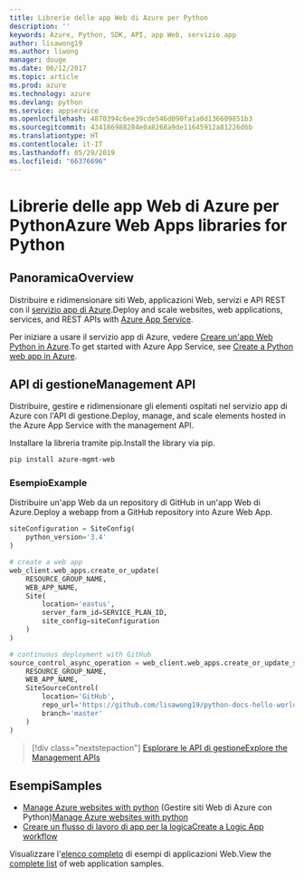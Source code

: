 ```yaml
---
title: Librerie delle app Web di Azure per Python
description: ''
keywords: Azure, Python, SDK, API, app Web, servizio app
author: lisawong19
ms.author: liwong
manager: douge
ms.date: 06/12/2017
ms.topic: article
ms.prod: azure
ms.technology: azure
ms.devlang: python
ms.service: appservice
ms.openlocfilehash: 4870394c6ee39cde546d090fa1a0d136609851b3
ms.sourcegitcommit: 434186988284e0a8268a9de11645912a81226d6b
ms.translationtype: HT
ms.contentlocale: it-IT
ms.lasthandoff: 05/29/2019
ms.locfileid: "66376696"
---
```

# <a name="azure-web-apps-libraries-for-python"></a><span data-ttu-id="5f474-103">Librerie delle app Web di Azure per Python</span><span class="sxs-lookup"><span data-stu-id="5f474-103">Azure Web Apps libraries for Python</span></span>

## <a name="overview"></a><span data-ttu-id="5f474-104">Panoramica</span><span class="sxs-lookup"><span data-stu-id="5f474-104">Overview</span></span>

<span data-ttu-id="5f474-105">Distribuire e ridimensionare siti Web, applicazioni Web, servizi e API REST con il [servizio app di Azure](/azure/app-service).</span><span class="sxs-lookup"><span data-stu-id="5f474-105">Deploy and scale websites, web applications, services, and REST APIs with [Azure App Service](/azure/app-service).</span></span>

<span data-ttu-id="5f474-106">Per iniziare a usare il servizio app di Azure, vedere [Creare un'app Web Python in Azure](/azure/app-service-web/app-service-web-get-started-python).</span><span class="sxs-lookup"><span data-stu-id="5f474-106">To get started with Azure App Service, see [Create a Python web app in Azure](/azure/app-service-web/app-service-web-get-started-python).</span></span>

## <a name="management-api"></a><span data-ttu-id="5f474-107">API di gestione</span><span class="sxs-lookup"><span data-stu-id="5f474-107">Management API</span></span>

<span data-ttu-id="5f474-108">Distribuire, gestire e ridimensionare gli elementi ospitati nel servizio app di Azure con l'API di gestione.</span><span class="sxs-lookup"><span data-stu-id="5f474-108">Deploy, manage, and scale elements hosted in the Azure App Service with the management API.</span></span>

<span data-ttu-id="5f474-109">Installare la libreria tramite pip.</span><span class="sxs-lookup"><span data-stu-id="5f474-109">Install the library via pip.</span></span>

```bash
pip install azure-mgmt-web
```

### <a name="example"></a><span data-ttu-id="5f474-110">Esempio</span><span class="sxs-lookup"><span data-stu-id="5f474-110">Example</span></span>

<span data-ttu-id="5f474-111">Distribuire un'app Web da un repository di GitHub in un'app Web di Azure.</span><span class="sxs-lookup"><span data-stu-id="5f474-111">Deploy a webapp from a GitHub repository into Azure Web App.</span></span>

```python
siteConfiguration = SiteConfig(
    python_version='3.4'
)

# create a web app
web_client.web_apps.create_or_update(
    RESOURCE_GROUP_NAME,
    WEB_APP_NAME,
    Site(
        location='eastus',
        server_farm_id=SERVICE_PLAN_ID,
        site_config=siteConfiguration
    )
)

# continuous deployment with GitHub
source_control_async_operation = web_client.web_apps.create_or_update_source_control(
    RESOURCE_GROUP_NAME,
    WEB_APP_NAME,
    SiteSourceControl(
        location='GitHub',
        repo_url='https://github.com/lisawong19/python-docs-hello-world',
        branch='master'
    )
)
```

> [!div class="nextstepaction"]
> [<span data-ttu-id="5f474-112">Esplorare le API di gestione</span><span class="sxs-lookup"><span data-stu-id="5f474-112">Explore the Management APIs</span></span>](/python/api/overview/azure/webapps/management)

## <a name="samples"></a><span data-ttu-id="5f474-113">Esempi</span><span class="sxs-lookup"><span data-stu-id="5f474-113">Samples</span></span>

* <span data-ttu-id="5f474-114">[Manage Azure websites with python][1] (Gestire siti Web di Azure con Python)</span><span class="sxs-lookup"><span data-stu-id="5f474-114">[Manage Azure websites with python][1]</span></span>
* <span data-ttu-id="5f474-115">[Creare un flusso di lavoro di app per la logica][2]</span><span class="sxs-lookup"><span data-stu-id="5f474-115">[Create a Logic App workflow][2]</span></span>

<span data-ttu-id="5f474-116">Visualizzare l'[elenco completo](https://azure.microsoft.com/resources/samples/?platform=python&term=web-app) di esempi di applicazioni Web.</span><span class="sxs-lookup"><span data-stu-id="5f474-116">View the [complete list](https://azure.microsoft.com/resources/samples/?platform=python&term=web-app) of web application samples.</span></span>

[1]: https://azure.microsoft.com/resources/samples/app-service-web-python-manage
[2]: ../docs-ref-conceptual/python-sdk-azure-samples-logic-app-workflow.md
